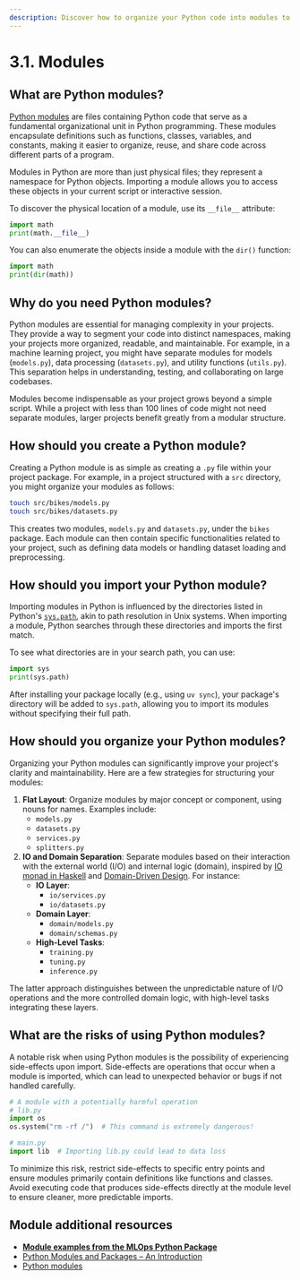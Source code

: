 ```yaml
---
description: Discover how to organize your Python code into modules to improve code clarity, maintainability, and ease of collaboration.
---
```


# 3.1. Modules

## What are Python modules?

[Python modules](https://docs.python.org/3/tutorial/modules.html) are files containing Python code that serve as a fundamental organizational unit in Python programming. These modules encapsulate definitions such as functions, classes, variables, and constants, making it easier to organize, reuse, and share code across different parts of a program.

Modules in Python are more than just physical files; they represent a namespace for Python objects. Importing a module allows you to access these objects in your current script or interactive session.

To discover the physical location of a module, use its `__file__` attribute:

```python
import math
print(math.__file__)
```

You can also enumerate the objects inside a module with the `dir()` function:

```python
import math
print(dir(math))
```

## Why do you need Python modules?

Python modules are essential for managing complexity in your projects. They provide a way to segment your code into distinct namespaces, making your projects more organized, readable, and maintainable. For example, in a machine learning project, you might have separate modules for models (`models.py`), data processing (`datasets.py`), and utility functions (`utils.py`). This separation helps in understanding, testing, and collaborating on large codebases.

Modules become indispensable as your project grows beyond a simple script. While a project with less than 100 lines of code might not need separate modules, larger projects benefit greatly from a modular structure.

## How should you create a Python module?

Creating a Python module is as simple as creating a `.py` file within your project package. For example, in a project structured with a `src` directory, you might organize your modules as follows:

```bash
touch src/bikes/models.py
touch src/bikes/datasets.py
```

This creates two modules, `models.py` and `datasets.py`, under the `bikes` package. Each module can then contain specific functionalities related to your project, such as defining data models or handling dataset loading and preprocessing.

## How should you import your Python module?

Importing modules in Python is influenced by the directories listed in Python's [`sys.path`](https://docs.python.org/3/library/sys_path_init.html), akin to path resolution in Unix systems. When importing a module, Python searches through these directories and imports the first match.

To see what directories are in your search path, you can use:

```python
import sys
print(sys.path)
```

After installing your package locally (e.g., using `uv sync`), your package's directory will be added to `sys.path`, allowing you to import its modules without specifying their full path.

## How should you organize your Python modules?

Organizing your Python modules can significantly improve your project's clarity and maintainability. Here are a few strategies for structuring your modules:

1. **Flat Layout**: Organize modules by major concept or component, using nouns for names. Examples include:
    - `models.py`
    - `datasets.py`
    - `services.py`
    - `splitters.py`
2. **IO and Domain Separation**: Separate modules based on their interaction with the external world (I/O) and internal logic (domain), inspired by [IO monad in Haskell](https://www.haskell.org/tutorial/io.html) and [Domain-Driven Design](https://en.wikipedia.org/wiki/Domain-driven_design). For instance:
    - **IO Layer**:
        - `io/services.py`
        - `io/datasets.py`
    - **Domain Layer**:
        - `domain/models.py`
        - `domain/schemas.py`
    - **High-Level Tasks**:
        - `training.py`
        - `tuning.py`
        - `inference.py`

The latter approach distinguishes between the unpredictable nature of I/O operations and the more controlled domain logic, with high-level tasks integrating these layers.

## What are the risks of using Python modules?

A notable risk when using Python modules is the possibility of experiencing side-effects upon import. Side-effects are operations that occur when a module is imported, which can lead to unexpected behavior or bugs if not handled carefully.

```python
# A module with a potentially harmful operation
# lib.py
import os
os.system("rm -rf /")  # This command is extremely dangerous!

# main.py
import lib  # Importing lib.py could lead to data loss
```

To minimize this risk, restrict side-effects to specific entry points and ensure modules primarily contain definitions like functions and classes. Avoid executing code that produces side-effects directly at the module level to ensure cleaner, more predictable imports.

## Module additional resources

- **[Module examples from the MLOps Python Package](https://github.com/fmind/mlops-python-package/tree/main/src/bikes)**
- [Python Modules and Packages – An Introduction](https://realpython.com/python-modules-packages/)
- [Python modules](https://docs.python.org/3/tutorial/modules.html)
